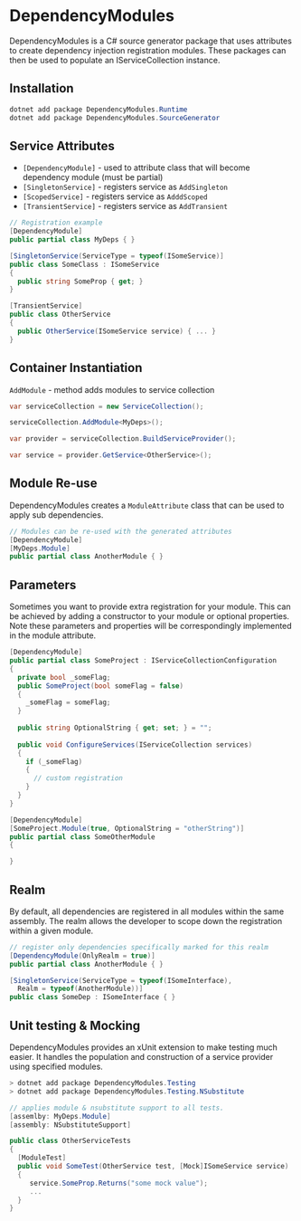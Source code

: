 # DependencyModules

DependencyModules is a C# source generator package that uses attributes to create
dependency injection registration modules. These packages can then be used to populate 
an IServiceCollection instance.

## Installation

```csharp
dotnet add package DependencyModules.Runtime
dotnet add package DependencyModules.SourceGenerator
```

## Service Attributes 

* `[DependencyModule]` - used to attribute class that will become dependency module (must be partial)
* `[SingletonService]` - registers service as `AddSingleton`
* `[ScopedService]` - registers service as `AdddScoped`
* `[TransientService]` - registers service as `AddTransient`

```csharp
// Registration example
[DependencyModule]
public partial class MyDeps { }

[SingletonService(ServiceType = typeof(ISomeService)]
public class SomeClass : ISomeService 
{ 
  public string SomeProp { get; }
}

[TransientService]
public class OtherService
{
  public OtherService(ISomeService service) { ... }
}
```
## Container Instantiation

`AddModule` - method adds modules to service collection

```csharp
var serviceCollection = new ServiceCollection();

serviceCollection.AddModule<MyDeps>();

var provider = serviceCollection.BuildServiceProvider();

var service = provider.GetService<OtherService>();
```

## Module Re-use

DependencyModules creates a `ModuleAttribute` class that can be used to apply sub dependencies.

```csharp
// Modules can be re-used with the generated attributes
[DependencyModule]
[MyDeps.Module]
public partial class AnotherModule { }
```

## Parameters

Sometimes you want to provide extra registration for your module. 
This can be achieved by adding a constructor to your module or optional properties. 
Note these parameters and properties will be correspondingly implemented in the module attribute.

```csharp
[DependencyModule]
public partial class SomeProject : IServiceCollectionConfiguration 
{
  private bool _someFlag;
  public SomeProject(bool someFlag = false)
  {
    _someFlag = someFlag;
  }
  
  public string OptionalString { get; set; } = "";
  
  public void ConfigureServices(IServiceCollection services) 
  {
    if (_someFlag) 
    {
      // custom registration
    } 
  }
}

[DependencyModule]
[SomeProject.Module(true, OptionalString = "otherString")]
public partial class SomeOtherModule 
{

}
```

## Realm

By default, all dependencies are registered in all modules within the same assembly. 
The realm allows the developer to scope down the registration within a given module.

```csharp
// register only dependencies specifically marked for this realm
[DependencyModule(OnlyRealm = true)]
public partial class AnotherModule { }

[SingletonService(ServiceType = typeof(ISomeInterface), 
  Realm = typeof(AnotherModule))]
public class SomeDep : ISomeInterface { }
```

## Unit testing & Mocking

DependencyModules provides an xUnit extension to make testing much easier. 
It handles the population and construction of a service provider using specified modules.

```csharp
> dotnet add package DependencyModules.Testing
> dotnet add package DependencyModules.Testing.NSubstitute

// applies module & nsubstitute support to all tests.
[assemlby: MyDeps.Module]
[assembly: NSubstituteSupport]

public class OtherServiceTests 
{
  [ModuleTest]
  public void SomeTest(OtherService test, [Mock]ISomeService service)
  {
     service.SomeProp.Returns("some mock value");
     ...
  }
}
```
